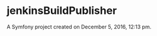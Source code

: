 jenkinsBuildPublisher
=====================

A Symfony project created on December 5, 2016, 12:13 pm.
